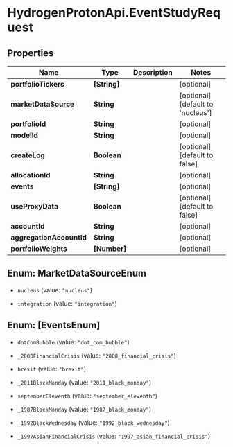 # HydrogenProtonApi.EventStudyRequest

## Properties
Name | Type | Description | Notes
------------ | ------------- | ------------- | -------------
**portfolioTickers** | **[String]** |  | [optional] 
**marketDataSource** | **String** |  | [optional] [default to 'nucleus']
**portfolioId** | **String** |  | [optional] 
**modelId** | **String** |  | [optional] 
**createLog** | **Boolean** |  | [optional] [default to false]
**allocationId** | **String** |  | [optional] 
**events** | **[String]** |  | [optional] 
**useProxyData** | **Boolean** |  | [optional] [default to false]
**accountId** | **String** |  | [optional] 
**aggregationAccountId** | **String** |  | [optional] 
**portfolioWeights** | **[Number]** |  | [optional] 


<a name="MarketDataSourceEnum"></a>
## Enum: MarketDataSourceEnum


* `nucleus` (value: `"nucleus"`)

* `integration` (value: `"integration"`)




<a name="[EventsEnum]"></a>
## Enum: [EventsEnum]


* `dotComBubble` (value: `"dot_com_bubble"`)

* `_2008FinancialCrisis` (value: `"2008_financial_crisis"`)

* `brexit` (value: `"brexit"`)

* `_2011BlackMonday` (value: `"2011_black_monday"`)

* `septemberEleventh` (value: `"september_eleventh"`)

* `_1987BlackMonday` (value: `"1987_black_monday"`)

* `_1992BlackWednesday` (value: `"1992_black_wednesday"`)

* `_1997AsianFinancialCrisis` (value: `"1997_asian_financial_crisis"`)




